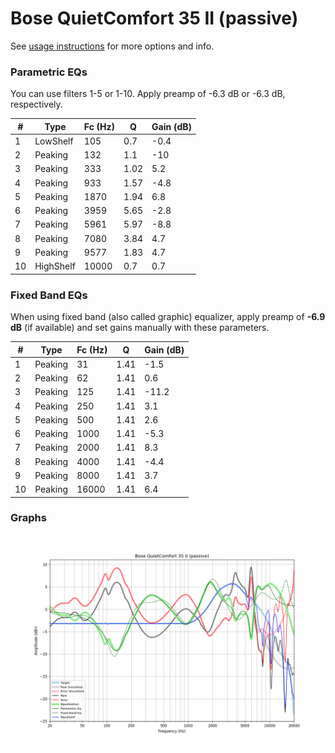 # Bose QuietComfort 35 II (passive)
See [usage instructions](https://github.com/jaakkopasanen/AutoEq#usage) for more options and info.

### Parametric EQs
You can use filters 1-5 or 1-10. Apply preamp of -6.3 dB or -6.3 dB, respectively.

|   # | Type      |   Fc (Hz) |    Q |   Gain (dB) |
|-----|-----------|-----------|------|-------------|
|   1 | LowShelf  |       105 | 0.7  |        -0.4 |
|   2 | Peaking   |       132 | 1.1  |       -10   |
|   3 | Peaking   |       333 | 1.02 |         5.2 |
|   4 | Peaking   |       933 | 1.57 |        -4.8 |
|   5 | Peaking   |      1870 | 1.94 |         6.8 |
|   6 | Peaking   |      3959 | 5.65 |        -2.8 |
|   7 | Peaking   |      5961 | 5.97 |        -8.8 |
|   8 | Peaking   |      7080 | 3.84 |         4.7 |
|   9 | Peaking   |      9577 | 1.83 |         4.7 |
|  10 | HighShelf |     10000 | 0.7  |         0.7 |

### Fixed Band EQs
When using fixed band (also called graphic) equalizer, apply preamp of **-6.9 dB** (if available) and set gains manually with these parameters.

|   # | Type    |   Fc (Hz) |    Q |   Gain (dB) |
|-----|---------|-----------|------|-------------|
|   1 | Peaking |        31 | 1.41 |        -1.5 |
|   2 | Peaking |        62 | 1.41 |         0.6 |
|   3 | Peaking |       125 | 1.41 |       -11.2 |
|   4 | Peaking |       250 | 1.41 |         3.1 |
|   5 | Peaking |       500 | 1.41 |         2.6 |
|   6 | Peaking |      1000 | 1.41 |        -5.3 |
|   7 | Peaking |      2000 | 1.41 |         8.3 |
|   8 | Peaking |      4000 | 1.41 |        -4.4 |
|   9 | Peaking |      8000 | 1.41 |         3.7 |
|  10 | Peaking |     16000 | 1.41 |         6.4 |

### Graphs
![](./Bose%20QuietComfort%2035%20II%20(passive).png)
